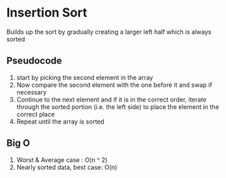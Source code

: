 # Insertion Sort
Builds up the sort by gradually creating a larger left half which is always sorted

## Pseudocode
1. start by picking the second element in the array
2. Now compare the second element with the one before it and swap if necessary
3. Continue to the next element and if it is in the correct order, iterate through the sorted portion (i.e. the left side) to place the element in the correct place
4. Repeat until the array is sorted

## Big O
1. Worst & Average case : O(n ^ 2)
2. Nearly sorted data, best case: O(n)